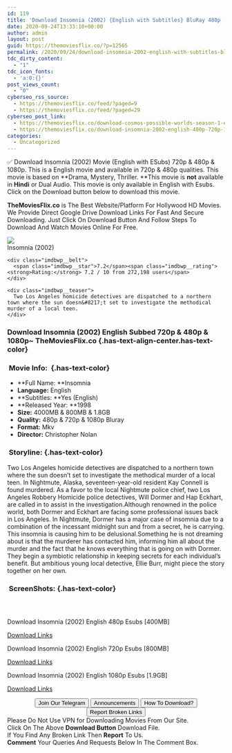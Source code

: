 ```yaml
---
id: 119
title: 'Download Insomnia (2002) {English with Subtitles} BluRay 480p [400MB] || 720p [800MB] || 1080p [1.8GB]'
date: 2020-09-24T13:33:10+00:00
author: admin
layout: post
guid: https://themoviesflix.co/?p=12565
permalink: /2020/09/24/download-insomnia-2002-english-with-subtitles-bluray-480p-400mb-720p-800mb-1080p-1-8gb/
tdc_dirty_content:
  - "1"
tdc_icon_fonts:
  - 'a:0:{}'
post_views_count:
  - "0"
cyberseo_rss_source:
  - https://themoviesflix.co/feed/?paged=9
  - https://themoviesflix.co/feed/?paged=29
cyberseo_post_link:
  - https://themoviesflix.co/download-cosmos-possible-worlds-season-1-english-720p/
  - https://themoviesflix.co/download-insomnia-2002-english-480p-720p-1080p/
categories:
  - Uncategorized
---
```

✅ Download Insomnia (2002)&nbsp;Movie&nbsp;(English with ESubs)&nbsp;720p&nbsp;&&nbsp;480p&nbsp;& 1080p. This is&nbsp;a&nbsp;English&nbsp;movie and available in&nbsp;720p&nbsp;&&nbsp;480p&nbsp;qualities. This movie is based on&nbsp;**Drama, Mystery, Thriller.&nbsp;**This movie is&nbsp;**not**&nbsp;available in&nbsp;**Hindi**&nbsp;or Dual Audio. This movie is only available in English with Esubs. Click on the Download button below to download this movie.

**TheMoviesFlix.co**&nbsp;is The Best Website/Platform For Hollywood HD Movies. We Provide Direct Google Drive Download Links For Fast And Secure Downloading. Just Click On Download Button And Follow Steps To Download And Watch Movies Online For Free.

<div class="imdbwp imdbwp--movie dark">
  <div class="imdbwp__thumb">
    <a class="imdbwp__link" target="_blank" title="Insomnia" href="https://www.imdb.com/title/tt0278504/" rel="nofollow noopener noreferrer"><img class="imdbwp__img" src="https://m.media-amazon.com/images/M/MV5BYzlkZTEyYjUtMTY5NS00ZjU0LTk5OTYtM2M0ZDg1NmNjMzhkXkEyXkFqcGdeQXVyMTQxNzMzNDI@._V1_SX300.jpg" /></a>
  </div>
  
  <div class="imdbwp__content">
    <div class="imdbwp__header">
      <span class="imdbwp__title">Insomnia</span> (2002)
    </div>
    
    <div class="imdbwp__belt">
      <span class="imdbwp__star">7.2</span><span class="imdbwp__rating"><strong>Rating:</strong> 7.2 / 10 from 272,198 users</span>
    </div>
    
    <div class="imdbwp__teaser">
      Two Los Angeles homicide detectives are dispatched to a northern town where the sun doesn&#8217;t set to investigate the methodical murder of a local teen.
    </div>
  </div>
</div>

### Download Insomnia (2002) English Subbed&nbsp;720p & 480p & 1080p~ TheMoviesFlix.co {.has-text-align-center.has-text-color}

### &nbsp;Movie Info:&nbsp; {.has-text-color}

  * **Full Name:&nbsp;**Insomnia
  * **Language:**&nbsp;English
  * **Subtitles:&nbsp;**Yes (English)
  * **Released Year:&nbsp;**1998
  * **Size:**&nbsp;4000MB & 800MB & 1.8GB
  * **Quality:**&nbsp;480p & 720p & 1080p Bluray
  * **Format:**&nbsp;Mkv
  * **Director:**&nbsp;Christopher Nolan

### &nbsp;Storyline: {.has-text-color}

Two Los Angeles homicide detectives are dispatched to a northern town where the sun doesn’t set to investigate the methodical murder of a local teen. In Nightmute, Alaska, seventeen-year-old resident Kay Connell is found murdered. As a favor to the local Nightmute police chief, two Los Angeles Robbery Homicide police detectives, Will Dormer and Hap Eckhart, are called in to assist in the investigation.Although renowned in the police world, both Dormer and Eckhart are facing some professional issues back in Los Angeles. In Nightmute, Dormer has a major case of insomnia due to a combination of the incessant midnight sun and from a secret, he is carrying. This insomnia is causing him to be delusional.Something he is not dreaming about is that the murderer has contacted him, informing him all about the murder and the fact that he knows everything that is going on with Dormer. They begin a symbiotic relationship in keeping secrets for each individual’s benefit. But ambitious young local detective, Ellie Burr, might piece the story together on her own.

### &nbsp;ScreenShots: {.has-text-color}

<div class="wp-block-image">
  <figure class="aligncenter"><img src="https://i.imgur.com/cCSk1WTh.png" alt /></figure>
</div>

<div class="wp-block-image">
  <figure class="aligncenter"><img src="https://i.imgur.com/2IKJ7ONh.png" alt /></figure>
</div>

<div class="wp-block-image">
  <figure class="aligncenter"><img src="https://i.imgur.com/KJcSmJKh.png" alt /></figure>
</div>

<p class="has-text-align-center has-text-color has-medium-font-size">
  Download Insomnia (2002) English 480p Esubs [400MB]
</p>

<span class="mb-center maxbutton-3-center"><span class="maxbutton-3-container mb-container"><a class="maxbutton-3 maxbutton maxbutton-post-button" target="_blank" rel="nofollow noopener noreferrer" href="https://coinquint.com/a11702/"><span class="mb-text">Download Links</span></a></span></span>

<p class="has-text-align-center has-text-color has-medium-font-size">
  Download Insomnia (2002) English 720p Esubs [800MB]
</p>

<span class="mb-center maxbutton-3-center"><span class="maxbutton-3-container mb-container"><a class="maxbutton-3 maxbutton maxbutton-post-button" target="_blank" rel="nofollow noopener noreferrer" href="https://coinquint.com/a11704/"><span class="mb-text">Download Links</span></a></span></span>

<p class="has-text-align-center has-text-color has-medium-font-size">
  Download Insomnia (2002) English 1080p Esubs [1.9GB]
</p>

<span class="mb-center maxbutton-3-center"><span class="maxbutton-3-container mb-container"><a class="maxbutton-3 maxbutton maxbutton-post-button" target="_blank" rel="nofollow noopener noreferrer" href="https://coinquint.com/a11706/"><span class="mb-text">Download Links</span></a></span></span>

<center>
</center>

<center>
  <a href="https://t.me/themoviesflixcom" target="_blank" data-wpel-link="external" rel="nofollow external noopener noreferrer"><button class="button button5">Join Our Telegram</button></a> <a href="https://themoviesflix.co/download-insomnia-2002-english-480p-720p-1080p/#" target="_blank" data-wpel-link="external" rel="nofollow external noopener noreferrer"><button class="button button5">Announcements</button></a> <a href="https://themoviesflix.com/how-to-download/" target="_blank" data-wpel-link="external" rel="nofollow external noopener noreferrer"><button class="button button5">How To Download?</button></a> <a href="https://themoviesflix.co/download-insomnia-2002-english-480p-720p-1080p/#" target="_blank" data-wpel-link="external" rel="nofollow external noopener noreferrer"><button class="button button5">Report Broken Links</button></a>
</center>

<div class="alert alert-danger">
  Please Do Not Use VPN for Downloading Movies From Our Site.
</div>

<div class="alert alert-success">
  Click On The Above <strong>Download Button</strong> Download File.
</div>

<div class="alert alert-warning">
  If You Find Any Broken Link Then <strong>Report</strong> To Us.
</div>

<div class="alert alert-info">
  <strong>Comment</strong> Your Queries And Requests Below In The Comment Box.
</div>